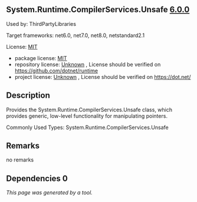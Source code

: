 System.Runtime.CompilerServices.Unsafe [6.0.0](https://www.nuget.org/packages/System.Runtime.CompilerServices.Unsafe/6.0.0)
--------------------

Used by: ThirdPartyLibraries

Target frameworks: net6.0, net7.0, net8.0, netstandard2.1

License: [MIT](../../../../licenses/mit) 

- package license: [MIT](https://licenses.nuget.org/MIT) 
- repository license: [Unknown](https://github.com/dotnet/runtime) , License should be verified on https://github.com/dotnet/runtime
- project license: [Unknown](https://dot.net/) , License should be verified on https://dot.net/

Description
-----------
Provides the System.Runtime.CompilerServices.Unsafe class, which provides generic, low-level functionality for manipulating pointers.

Commonly Used Types:
System.Runtime.CompilerServices.Unsafe

Remarks
-----------
no remarks


Dependencies 0
-----------


*This page was generated by a tool.*